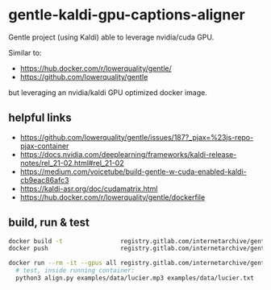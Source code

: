 # gentle-kaldi-gpu-captions-aligner

Gentle project (using Kaldi) able to leverage nvidia/cuda GPU.

Similar to:
- https://hub.docker.com/r/lowerquality/gentle/
- https://github.com/lowerquality/gentle

but leveraging an nvidia/kaldi GPU optimized docker image.


## helpful links
- https://github.com/lowerquality/gentle/issues/187?_pjax=%23js-repo-pjax-container
- https://docs.nvidia.com/deeplearning/frameworks/kaldi-release-notes/rel_21-02.html#rel_21-02
- https://medium.com/voicetube/build-gentle-w-cuda-enabled-kaldi-cb9eac86afc3
- https://kaldi-asr.org/doc/cudamatrix.html
- https://hub.docker.com/r/lowerquality/gentle/dockerfile



## build, run & test
```bash
docker build -t                registry.gitlab.com/internetarchive/gentle-kaldi-gpu-captions-aligner .
docker push                    registry.gitlab.com/internetarchive/gentle-kaldi-gpu-captions-aligner

docker run --rm -it --gpus all registry.gitlab.com/internetarchive/gentle-kaldi-gpu-captions-aligner
  # test, inside running container:
  python3 align.py examples/data/lucier.mp3 examples/data/lucier.txt
```
